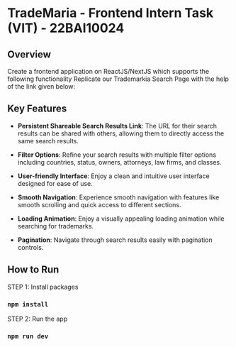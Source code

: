 # TradeMaria - Frontend Intern Task (VIT) - 22BAI10024

## Overview

Create a frontend application on ReactJS/NextJS which supports the following functionality
Replicate our Trademarkia Search Page with the help of the link given below:

## Key Features

- **Persistent Shareable Search Results Link**: The URL for their search results can be shared with others, allowing them to directly access the same search results.

- **Filter Options**: Refine your search results with multiple filter options including countries, status, owners, attorneys, law firms, and classes.

- **User-friendly Interface**: Enjoy a clean and intuitive user interface designed for ease of use.

- **Smooth Navigation**: Experience smooth navigation with features like smooth scrolling and quick access to different sections.

- **Loading Animation**: Enjoy a visually appealing loading animation while searching for trademarks.

- **Pagination**: Navigate through search results easily with pagination controls.



## How to Run

STEP 1: Install packages

### `npm install`

STEP 2: Run the app

### `npm run dev`
